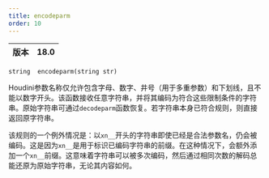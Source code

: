 ```yaml
---
title: encodeparm
order: 10
---
```

| 版本 | 18.0 |
| --- | --- |

`string  encodeparm(string str)`

Houdini参数名称仅允许包含字母、数字、井号（用于多重参数）和下划线，且不能以数字开头。该函数接收任意字符串，并将其编码为符合这些限制条件的字符串。原始字符串可通过`decodeparm`函数恢复。若字符串本身已符合规则，则直接返回原字符串。

该规则的一个例外情况是：以`xn__`开头的字符串即使已经是合法参数名，仍会被编码。这是因为`xn__`是用于标识已编码字符串的前缀。在这种情况下，会额外添加一个`xn__`前缀。这意味着字符串可以被多次编码，然后通过相同次数的解码总能还原为原始字符串，无论其内容如何。
